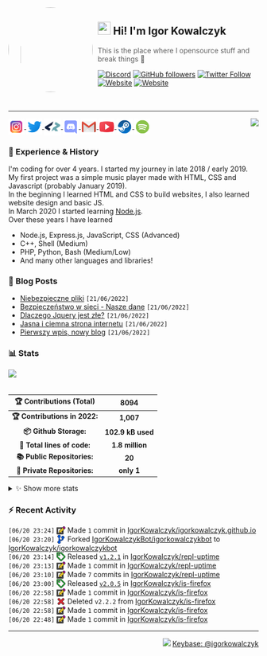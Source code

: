 <!-- ## Hi! I'm Igor Kowalczyk 🖐️ -->

<img width="170" height="170" align="left" style="float: left; margin: 0 10px 0 0; border-radius: 50%;" src="https://media.discordapp.net/attachments/710425657003212810/933327129305821184/circle.png">  

## <img width="26" height="26" src="https://raw.githubusercontent.com/igorkowalczyk/igorkowalczyk/master/src/images/wave.gif" width="27px"> Hi! I'm Igor Kowalczyk
> This is the place where I opensource stuff and break things :rofl:<br>

[![Discord](https://img.shields.io/discord/666599184844980224?color=333&label=Chat&logo=discord&logoColor=fff&style=flat-square)](https://igorkowalczyk.github.io/r/discord-server)
[![GitHub followers](https://img.shields.io/github/followers/igorkowalczyk?color=333&label=Follow&logo=github&logoColor=fff&style=flat-square)](https://github.com/IgorKowalczyk?tab=followers)
[![Twitter Follow](https://img.shields.io/twitter/follow/majonezexe?color=333&label=Follow&logo=twitter&logoColor=fff&style=flat-square)](https://twitter.com/majonezexe)
[![Website](https://img.shields.io/website?down_color=333&down_message=off&label=Website&logo=firefox&logoColor=fff&style=flat-square&up_color=333&up_message=up&url=https%3A%2F%2Figorkowalczyk.github.io)](https://igorkowalczyk.github.io)
[![Website](https://komarev.com/ghpvc/?username=igorkowalczyk&style=flat-square&color=333333&label=Views)](https://igorkowalczyk.github.io)
<br><br><br>

---

<a href="https://discord.com/users/544164729354977282">
 <img src="https://lanyard.cnrad.dev/api/544164729354977282?hideTimestamp=true&idleMessage=Just%20chillin'%20at%20the%20moment..." align="right" />
</a>

<p align="left">
 <a href="https://www.instagram.com/majonezexe/" target="_blank">
  <img src="https://github.com/igorkowalczyk/igorkowalczyk/blob/master/src/images/readme/instagram.svg" alt="Instagram" width="32" align="center"/>
 </a>
 <a href="https://twitter.com/majonezexe" target="_blank">
  <img src="https://github.com/igorkowalczyk/igorkowalczyk/blob/master/src/images/readme/twitter.svg" alt="Twitter" width="32" align="center"/>
 </a>
 <a href="https://profile.codersrank.io/user/igorkowalczyk/" target="_blank">
  <img src="https://github.com/igorkowalczyk/igorkowalczyk/blob/master/src/images/readme/codersrank.png" alt="Codersrank" width="34" align="center"/>
 </a>
 <a href="https://discord.com/users/544164729354977282" target="_blank">
  <img src="https://github.com/igorkowalczyk/igorkowalczyk/blob/master/src/images/readme/discord.svg" alt="Discord" width="32" align="center"/>
 </a>
 <a href="mailto:majonezexe@protonmail.com" target="_blank">
  <img src="https://github.com/igorkowalczyk/igorkowalczyk/blob/master/src/images/readme/gmail.svg" alt="Email" width="32" align="center"/>
 </a>
 <a href="https://www.youtube.com/c/Majonezexe" target="_blank">
  <img src="https://github.com/igorkowalczyk/igorkowalczyk/blob/master/src/images/readme/youtube.svg" alt="YouTube" width="32" align="center"/>
 </a>
 <a href="https://steamcommunity.com/id/m-exe/" target="_blank">
  <img src="https://github.com/igorkowalczyk/igorkowalczyk/blob/master/src/images/readme/steam.svg" alt="Steam" width="32" align="center"/>
 </a>
 <a href="https://open.spotify.com/user/1w9osz9cvrop0cn3yd09di21x" target="_blank">
  <img src="https://github.com/igorkowalczyk/igorkowalczyk/blob/master/src/images/readme/spotify.svg" alt="Spotify" width="32" align="center"/>
 </a>
 <!--<a href="https://wakatime.com/@Majonezexe" target="_blank">
  <img src="https://github.com/igorkowalczyk/igorkowalczyk/blob/master/src/images/readme/wakatime.svg" alt="Wakatime" width="32" align="center"/>
 </a>-->
</p>

### 💪 Experience & History
I'm coding for over 4 years. I started my journey in late 2018 / early 2019.<br>
My first project was a simple music player made with HTML, CSS and Javascript (probably January 2019).<br>
In the beginning I learned HTML and CSS to build websites, I also learned website design and basic JS.<br>
In March 2020 I started learning [Node.js](https://github.com/IgorKowalczyk?tab=repositories&q=&type=&language=javascript&sort=stargazers).<br>
Over these years I have learned
 * Node.js, Express.js, JavaScript, CSS (Advanced)
 * C++, Shell (Medium)
 * PHP, Python, Bash (Medium/Low)
 * And many other languages and libraries!

### 📕 Blog Posts
<!-- START_SECTION:feed -->
- [Niebezpieczne pliki](https://igorkowalczyk.github.io/blog/internet/2020/07/27/Niebezpieczne-pliki) `[21/06/2022]`
- [Bezpieczeństwo w sieci - Nasze dane](https://igorkowalczyk.github.io/blog/internet/2020/01/22/Bezpiecze%C5%84stwo-w-sieci-nasze-dane) `[21/06/2022]`
- [Dlaczego Jquery jest złe?](https://igorkowalczyk.github.io/blog/internet/programowanie/javascript/2020/01/19/Dlaczego-Jquery-jest-z%C5%82e) `[21/06/2022]`
- [Jasna i ciemna strona internetu](https://igorkowalczyk.github.io/blog/internet/2019/12/28/Jasna-i-ciemna-strona-internetu) `[21/06/2022]`
- [Pierwszy wpis, nowy blog](https://igorkowalczyk.github.io/blog/offtop/2019/12/22/Pierwszy-wpis,-nowy-blog) `[21/06/2022]`
<!-- Posts last updated on Tue Jun 21 2022 14:10:52 GMT+0000 (Coordinated Universal Time) -->
<!-- END_SECTION:feed -->


   
### 📊 Stats

<a href="https://github.com/igorkowalczyk/igorkowalczyk">
<img src="https://github-readme-stats.vercel.app/api/top-langs/?username=igorkowalczyk&title_color=ffffff&text_color=c9cacc&hide=html&icon_color=2bbc8a&bg_color=161b22&layout=compact&hide_border=true"/>
</a>
<br><br>

<!--START_SECTION:waka-->
 | 🏆 Contributions (Total) | 8094 |
|:-:|:-:|
| **🏆 Contributions in 2022:** | **1,007**|
| **📦 Github Storage:** | **102.9 kB used**|
| **📝 Total lines of code:** | **1.8 million**|
| **📚 Public Repositories:** | **20** |
| **🔑 Private Repositories:** | **only 1** |
<details><summary>✨ Show more stats</summary>

#### 🌙 I work most during night. 

```text
🌞 Morning    136 commits    ███░░░░░░░░░░░░░░░░░░░░░░   13.45% 
🌆 Daytime    366 commits    █████████░░░░░░░░░░░░░░░░   36.2% 
🌃 Evening    428 commits    ██████████░░░░░░░░░░░░░░░   42.33% 
🌙 Night      81 commits     ██░░░░░░░░░░░░░░░░░░░░░░░   8.01%
```
#### 📅 I'm most productive on Monday 

```text
Monday       279 commits    ███████░░░░░░░░░░░░░░░░░░   27.6% 
Tuesday      218 commits    █████░░░░░░░░░░░░░░░░░░░░   21.56% 
Wednesday    134 commits    ███░░░░░░░░░░░░░░░░░░░░░░   13.25% 
Thursday     99 commits     ██░░░░░░░░░░░░░░░░░░░░░░░   9.79% 
Friday       84 commits     ██░░░░░░░░░░░░░░░░░░░░░░░   8.31% 
Saturday     106 commits    ██░░░░░░░░░░░░░░░░░░░░░░░   10.48% 
Sunday       91 commits     ██░░░░░░░░░░░░░░░░░░░░░░░   9.0%
```


#### 📊 Weekly work stats 

```text
💬 Programming Languages: 
JavaScript               10 hrs 56 mins      ███████████████░░░░░░░░░░   61.61% 
JSON                     3 hrs 59 mins       █████░░░░░░░░░░░░░░░░░░░░   22.43% 
YAML                     2 hrs 39 mins       ███░░░░░░░░░░░░░░░░░░░░░░   14.94% 
Markdown                 7 mins              ░░░░░░░░░░░░░░░░░░░░░░░░░   0.71% 
Bash                     2 mins              ░░░░░░░░░░░░░░░░░░░░░░░░░   0.24%

💻 Operating System: 
Linux                    17 hrs 45 mins      █████████████████████████   100.0%
```

</details>

<!-- Wakatime stats generated at 2022-06-21 14:02:43.240952 -->
<!--END_SECTION:waka-->

### :zap: Recent Activity
<!--START_SECTION:activity-->
`[06/20 23:24]` <a href="https://github.com/igorkowalczyk" title="📝"><img alt="📝" src="https://github.com/igorkowalczyk/igorkowalczyk/raw/master/src/images/icons/commit.png" align="top" height="18"></a> Made `1` commit in [IgorKowalczyk/igorkowalczyk.github.io](https://github.com/IgorKowalczyk/igorkowalczyk.github.io)<br>`[06/20 23:20]` <a href="https://github.com/igorkowalczyk" title="🍴"><img alt="🍴" src="https://github.com/igorkowalczyk/igorkowalczyk/raw/master/src/images/icons/fork.png" align="top" height="18"></a> Forked [IgorKowalczykBot/igorkowalczykbot](https://github.com/IgorKowalczykBot/igorkowalczykbot) to [IgorKowalczyk/igorkowalczykbot](https://github.com/IgorKowalczyk/igorkowalczykbot)<br>`[06/20 23:14]` <a href="https://github.com/igorkowalczyk" title="🏷"><img alt="🏷" src="https://github.com/igorkowalczyk/igorkowalczyk/raw/master/src/images/icons/release.png" align="top" height="18"></a> Released [`v1.2.1`](https://github.com/IgorKowalczyk/repl-uptime/releases/tag/v1.2.1) in [IgorKowalczyk/repl-uptime](https://github.com/IgorKowalczyk/repl-uptime)<br>`[06/20 23:13]` <a href="https://github.com/igorkowalczyk" title="📝"><img alt="📝" src="https://github.com/igorkowalczyk/igorkowalczyk/raw/master/src/images/icons/commit.png" align="top" height="18"></a> Made `1` commit in [IgorKowalczyk/repl-uptime](https://github.com/IgorKowalczyk/repl-uptime)<br>`[06/20 23:10]` <a href="https://github.com/igorkowalczyk" title="📝"><img alt="📝" src="https://github.com/igorkowalczyk/igorkowalczyk/raw/master/src/images/icons/commit.png" align="top" height="18"></a> Made `7` commits in [IgorKowalczyk/repl-uptime](https://github.com/IgorKowalczyk/repl-uptime)<br>`[06/20 23:00]` <a href="https://github.com/igorkowalczyk" title="🏷"><img alt="🏷" src="https://github.com/igorkowalczyk/igorkowalczyk/raw/master/src/images/icons/release.png" align="top" height="18"></a> Released [`v2.0.5`](https://github.com/IgorKowalczyk/is-firefox/releases/tag/v2.0.5) in [IgorKowalczyk/is-firefox](https://github.com/IgorKowalczyk/is-firefox)<br>`[06/20 22:58]` <a href="https://github.com/igorkowalczyk" title="📝"><img alt="📝" src="https://github.com/igorkowalczyk/igorkowalczyk/raw/master/src/images/icons/commit.png" align="top" height="18"></a> Made `1` commit in [IgorKowalczyk/is-firefox](https://github.com/IgorKowalczyk/is-firefox)<br>`[06/20 22:58]` <a href="https://github.com/igorkowalczyk" title="❌"><img alt="❌" src="https://github.com/igorkowalczyk/igorkowalczyk/raw/master/src/images/icons/delete.png" align="top" height="18"></a> Deleted `v2.2.2` from [IgorKowalczyk/is-firefox](https://github.com/IgorKowalczyk/is-firefox)<br>`[06/20 22:58]` <a href="https://github.com/igorkowalczyk" title="📝"><img alt="📝" src="https://github.com/igorkowalczyk/igorkowalczyk/raw/master/src/images/icons/commit.png" align="top" height="18"></a> Made `1` commit in [IgorKowalczyk/is-firefox](https://github.com/IgorKowalczyk/is-firefox)<br>`[06/20 22:48]` <a href="https://github.com/igorkowalczyk" title="📝"><img alt="📝" src="https://github.com/igorkowalczyk/igorkowalczyk/raw/master/src/images/icons/commit.png" align="top" height="18"></a> Made `1` commit in [IgorKowalczyk/is-firefox](https://github.com/IgorKowalczyk/is-firefox)
<!--END_SECTION:activity-->



---

<p align="right"><img src="https://keybase.io/images/icons/icon-keybase-logo-48@2x.png" width="18px"> <a href="https://keybase.io/igorkowalczyk">Keybase: @igorkowalczyk</a></p>